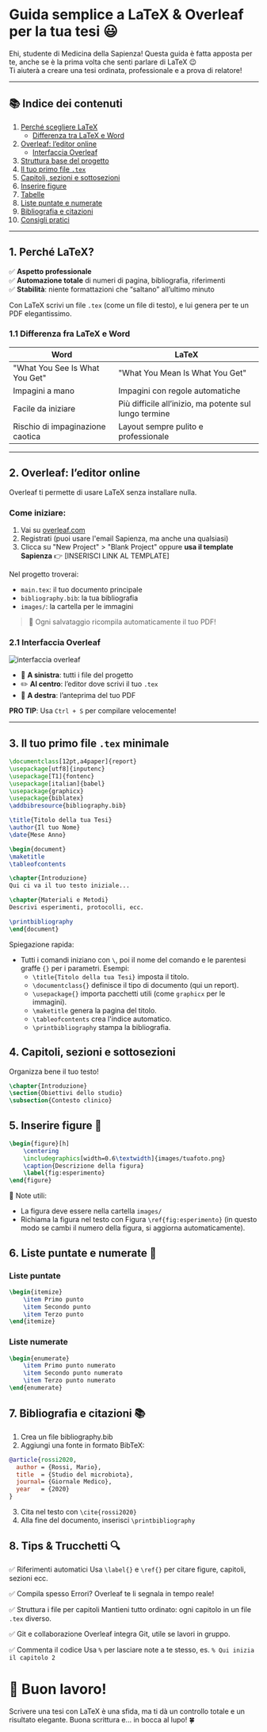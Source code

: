 # **Guida semplice a LaTeX & Overleaf per la tua tesi 😃**

Ehi, studente di Medicina della Sapienza! Questa guida è fatta apposta per te, anche se è la prima volta che senti parlare di LaTeX 😉  
Ti aiuterà a creare una tesi ordinata, professionale e a prova di relatore!

---

## 📚 **Indice dei contenuti**

1. [Perché scegliere LaTeX](#1-perché-latex)
   - [Differenza tra LaTeX e Word](#11-differenza-fra-latex-e-word)
2. [Overleaf: l’editor online](#2-overleaf-l’editor-online)
   - [Interfaccia Overleaf](#21-interfaccia-overleaf)
3. [Struttura base del progetto](#3-struttura-base-del-progetto)
4. [Il tuo primo file `.tex`](#4-il-tuo-primo-tex-minimale)
5. [Capitoli, sezioni e sottosezioni](#5-capitoli-sezioni-e-sottosezioni)
6. [Inserire figure](#6-inserire-figure-🎨)
7. [Tabelle](#7-tabelle-📊)
8. [Liste puntate e numerate](#8-liste-puntate-e-numerate-📝)
9. [Bibliografia e citazioni](#9-bibliografia-e-citazioni-📚)
10. [Consigli pratici](#10-tips--trucchetti-🔍)

---

## 1. Perché LaTeX?

✅ **Aspetto professionale**  
✅ **Automazione totale** di numeri di pagina, bibliografia, riferimenti  
✅ **Stabilità**: niente formattazioni che “saltano” all’ultimo minuto

Con LaTeX scrivi un file `.tex` (come un file di testo), e lui genera per te un PDF elegantissimo.

### 1.1 Differenza fra LaTeX e Word

| Word                             | LaTeX                                                  |
| -------------------------------- | ------------------------------------------------------ |
| "What You See Is What You Get"   | "What You Mean Is What You Get"                        |
| Impagini a mano                  | Impagini con regole automatiche                        |
| Facile da iniziare               | Più difficile all’inizio, ma potente sul lungo termine |
| Rischio di impaginazione caotica | Layout sempre pulito e professionale                   |

---

## 2. Overleaf: l’editor online

Overleaf ti permette di usare LaTeX senza installare nulla.

### Come iniziare:

1. Vai su [overleaf.com](https://www.overleaf.com)
2. Registrati (puoi usare l'email Sapienza, ma anche una qualsiasi)
3. Clicca su "New Project" > "Blank Project" oppure **usa il template Sapienza** 👉 [INSERISCI LINK AL TEMPLATE]

Nel progetto troverai:

- `main.tex`: il tuo documento principale
- `bibliography.bib`: la tua bibliografia
- `images/`: la cartella per le immagini

> 🧠 Ogni salvataggio ricompila automaticamente il tuo PDF!

### 2.1 Interfaccia Overleaf

![interfaccia overleaf](overleaf.png)

- 📁 **A sinistra**: tutti i file del progetto
- ✏️ **Al centro**: l’editor dove scrivi il tuo `.tex`
- 📄 **A destra**: l’anteprima del tuo PDF

**PRO TIP**: Usa `Ctrl + S` per compilare velocemente!

---

## 3. Il tuo primo file `.tex` minimale

```latex
\documentclass[12pt,a4paper]{report}
\usepackage[utf8]{inputenc}
\usepackage[T1]{fontenc}
\usepackage[italian]{babel}
\usepackage{graphicx}
\usepackage{biblatex}
\addbibresource{bibliography.bib}

\title{Titolo della tua Tesi}
\author{Il tuo Nome}
\date{Mese Anno}

\begin{document}
\maketitle
\tableofcontents

\chapter{Introduzione}
Qui ci va il tuo testo iniziale...

\chapter{Materiali e Metodi}
Descrivi esperimenti, protocolli, ecc.

\printbibliography
\end{document}
```

Spiegazione rapida:

- Tutti i comandi iniziano con `\`, poi il nome del comando e le parentesi graffe `{}` per i parametri. Esempi:
  - `\title{Titolo della tua Tesi}` imposta il titolo.
  - `\documentclass{}` definisce il tipo di documento (qui un report).
  - `\usepackage{}` importa pacchetti utili (come `graphicx` per le immagini).
  - `\maketitle` genera la pagina del titolo.
  - `\tableofcontents` crea l'indice automatico.
  - `\printbibliography` stampa la bibliografia.

## 4. Capitoli, sezioni e sottosezioni

Organizza bene il tuo testo!

```latex
\chapter{Introduzione}
\section{Obiettivi dello studio}
\subsection{Contesto clinico}
```

## 5. Inserire figure 🎨

```latex
\begin{figure}[h]
    \centering
    \includegraphics[width=0.6\textwidth]{images/tuafoto.png}
    \caption{Descrizione della figura}
    \label{fig:esperimento}
\end{figure}
```

📌 Note utili:

- La figura deve essere nella cartella `images/`
- Richiama la figura nel testo con Figura `\ref{fig:esperimento}` (in questo modo se cambi il numero della figura, si aggiorna automaticamente).

## 6. Liste puntate e numerate 📝

### Liste puntate

```latex
\begin{itemize}
    \item Primo punto
    \item Secondo punto
    \item Terzo punto
\end{itemize}
```

### Liste numerate

```latex
\begin{enumerate}
    \item Primo punto numerato
    \item Secondo punto numerato
    \item Terzo punto numerato
\end{enumerate}
```

## 7. Bibliografia e citazioni 📚

1. Crea un file bibliography.bib
2. Aggiungi una fonte in formato BibTeX:

```bibtex
@article{rossi2020,
  author = {Rossi, Mario},
  title  = {Studio del microbiota},
  journal= {Giornale Medico},
  year   = {2020}
}
```

3. Cita nel testo con `\cite{rossi2020}`
4. Alla fine del documento, inserisci `\printbibliography`

## 8. Tips & Trucchetti 🔍

✅ Riferimenti automatici
Usa `\label{}` e `\ref{}` per citare figure, capitoli, sezioni ecc.

✅ Compila spesso
Errori? Overleaf te li segnala in tempo reale!

✅ Struttura i file per capitoli
Mantieni tutto ordinato: ogni capitolo in un file `.tex` diverso.

✅ Git e collaborazione
Overleaf integra Git, utile se lavori in gruppo.

✅ Commenta il codice
Usa `%` per lasciare note a te stesso, es. `% Qui inizia il capitolo 2`

# 🎉 Buon lavoro!

Scrivere una tesi con LaTeX è una sfida, ma ti dà un controllo totale e un risultato elegante.
Buona scrittura e... in bocca al lupo! 🍀
